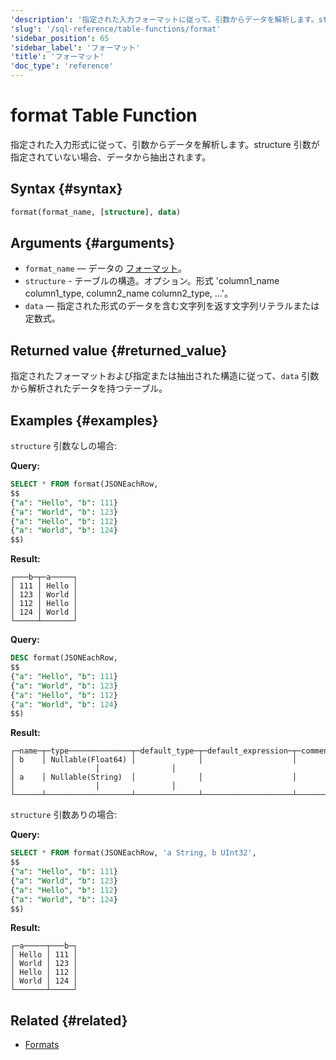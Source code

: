```yaml
---
'description': '指定された入力フォーマットに従って、引数からデータを解析します。structure引数が指定されていない場合は、データから抽出されます。'
'slug': '/sql-reference/table-functions/format'
'sidebar_position': 65
'sidebar_label': 'フォーマット'
'title': 'フォーマット'
'doc_type': 'reference'
---
```



# format Table Function

指定された入力形式に従って、引数からデータを解析します。structure 引数が指定されていない場合、データから抽出されます。

## Syntax {#syntax}

```sql
format(format_name, [structure], data)
```

## Arguments {#arguments}

- `format_name` — データの [フォーマット](/sql-reference/formats)。
- `structure` - テーブルの構造。オプション。形式 'column1_name column1_type, column2_name column2_type, ...'。
- `data` — 指定された形式のデータを含む文字列を返す文字列リテラルまたは定数式。

## Returned value {#returned_value}

指定されたフォーマットおよび指定または抽出された構造に従って、`data` 引数から解析されたデータを持つテーブル。

## Examples {#examples}

`structure` 引数なしの場合:

**Query:**
```sql
SELECT * FROM format(JSONEachRow,
$$
{"a": "Hello", "b": 111}
{"a": "World", "b": 123}
{"a": "Hello", "b": 112}
{"a": "World", "b": 124}
$$)
```

**Result:**

```response
┌───b─┬─a─────┐
│ 111 │ Hello │
│ 123 │ World │
│ 112 │ Hello │
│ 124 │ World │
└─────┴───────┘
```

**Query:**
```sql
DESC format(JSONEachRow,
$$
{"a": "Hello", "b": 111}
{"a": "World", "b": 123}
{"a": "Hello", "b": 112}
{"a": "World", "b": 124}
$$)
```

**Result:**

```response
┌─name─┬─type──────────────┬─default_type─┬─default_expression─┬─comment─┬─codec_expression─┬─ttl_expression─┐
│ b    │ Nullable(Float64) │              │                    │         │                  │                │
│ a    │ Nullable(String)  │              │                    │         │                  │                │
└──────┴───────────────────┴──────────────┴────────────────────┴─────────┴──────────────────┴────────────────┘
```

`structure` 引数ありの場合:

**Query:**
```sql
SELECT * FROM format(JSONEachRow, 'a String, b UInt32',
$$
{"a": "Hello", "b": 111}
{"a": "World", "b": 123}
{"a": "Hello", "b": 112}
{"a": "World", "b": 124}
$$)
```

**Result:**
```response
┌─a─────┬───b─┐
│ Hello │ 111 │
│ World │ 123 │
│ Hello │ 112 │
│ World │ 124 │
└───────┴─────┘
```

## Related {#related}

- [Formats](../../interfaces/formats.md)
